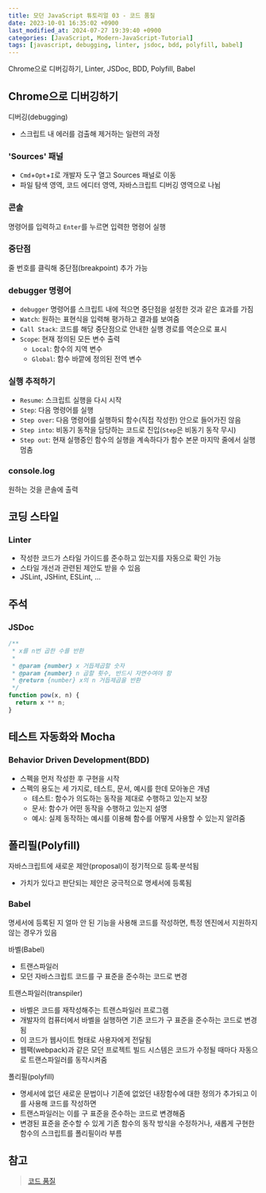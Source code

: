 ```yaml
---
title: 모던 JavaScript 튜토리얼 03 - 코드 품질
date: 2023-10-01 16:35:02 +0900
last_modified_at: 2024-07-27 19:39:40 +0900
categories: [JavaScript, Modern-JavaScript-Tutorial]
tags: [javascript, debugging, linter, jsdoc, bdd, polyfill, babel]
---
```


Chrome으로 디버깅하기, Linter, JSDoc, BDD, Polyfill, Babel

## Chrome으로 디버깅하기

디버깅(debugging)

- 스크립트 내 에러를 검출해 제거하는 일련의 과정

### 'Sources' 패널

- `Cmd`+`Opt`+`I`로 개발자 도구 열고 Sources 패널로 이동
- 파일 탐색 영역, 코드 에디터 영역, 자바스크립트 디버깅 영역으로 나뉨

### 콘솔

명령어를 입력하고 `Enter`를 누르면 입력한 명령어 실행

### 중단점

줄 번호를 클릭해 중단점(breakpoint) 추가 가능

### debugger 명령어

- `debugger` 명령어를 스크립트 내에 적으면 중단점을 설정한 것과 같은 효과를 가짐
- `Watch`: 원하는 표현식을 입력해 평가하고 결과를 보여줌
- `Call Stack`: 코드를 해당 중단점으로 안내한 실행 경로를 역순으로 표시
- `Scope`: 현재 정의된 모든 변수 출력
  - `Local`: 함수의 지역 변수
  - `Global`: 함수 바깥에 정의된 전역 변수

### 실행 추적하기

- `Resume`: 스크립트 실행을 다시 시작
- `Step`: 다음 명령어를 실행
- `Step over`: 다음 명령어를 실행하되 함수(직접 작성한) 안으로 들어가진 않음
- `Step into`: 비동기 동작을 담당하는 코드로 진입(`Step`은 비동기 동작 무시)
- `Step out`: 현재 실행중인 함수의 실행을 계속하다가 함수 본문 마지막 줄에서 실행 멈춤

### console.log

원하는 것을 콘솔에 출력

## 코딩 스타일

### Linter

- 작성한 코드가 스타일 가이드를 준수하고 있는지를 자동으로 확인 가능
- 스타일 개선과 관련된 제안도 받을 수 있음
- JSLint, JSHint, ESLint, ...

## 주석

### JSDoc

```javascript
/**
 * x를 n번 곱한 수를 반환
 *
 * @param {number} x 거듭제곱할 숫자
 * @param {number} n 곱할 횟수, 반드시 자연수여야 함
 * @return {number} x의 n 거듭제곱을 반환
 */
function pow(x, n) {
  return x ** n;
}
```

## 테스트 자동화와 Mocha

### Behavior Driven Development(BDD)

- 스펙을 먼저 작성한 후 구현을 시작
- 스펙의 용도는 세 가지로, 테스트, 문서, 예시를 한데 모아놓은 개념
  - 테스트: 함수가 의도하는 동작을 제대로 수행하고 있는지 보장
  - 문서: 함수가 어떤 동작을 수행하고 있는지 설명
  - 예시: 실제 동작하는 예시를 이용해 함수를 어떻게 사용할 수 있는지 알려줌

## 폴리필(Polyfill)

자바스크립트에 새로운 제안(proposal)이 정기적으로 등록·분석됨

- 가치가 있다고 판단되는 제안은 궁극적으로 명세서에 등록됨

### Babel

명세서에 등록된 지 얼마 안 된 기능을 사용해 코드를 작성하면, 특정 엔진에서 지원하지 않는 경우가 있음

바벨(Babel)

- 트랜스파일러
- 모던 자바스크립트 코드를 구 표준을 준수하는 코드로 변경

트랜스파일러(transpiler)

- 바벨은 코드를 재작성해주는 트랜스파일러 프로그램
- 개발자의 컴퓨터에서 바벨을 실행하면 기존 코드가 구 표준을 준수하는 코드로 변경됨
- 이 코드가 웹사이트 형태로 사용자에게 전달됨
- 웹팩(webpack)과 같은 모던 프로젝트 빌드 시스템은 코드가 수정될 때마다 자동으로 트랜스파일러를 동작시켜줌

폴리필(polyfill)

- 명세서에 없던 새로운 문법이나 기존에 없었던 내장함수에 대한 정의가 추가되고 이를 사용해 코드를 작성하면
- 트랜스파일러는 이를 구 표준을 준수하는 코드로 변경해줌
- 변경된 표준을 준수할 수 있게 기존 함수의 동작 방식을 수정하거나, 새롭게 구현한 함수의 스크립트를 폴리필이라 부름

## 참고

> [코드 품질](https://ko.javascript.info/code-quality)
